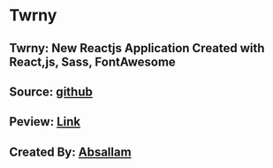 # Twrny

## Twrny: New Reactjs Application Created with React,js, Sass, FontAwesome
## Source: [github](https://github.com/absallam1999/Twrny)
## Peview: [Link](https://develop-me.org)

## Created By: [Absallam](https://github.com/absallam1999)
